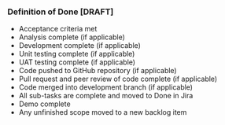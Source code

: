 ###  Definition of Done   [DRAFT]

- Acceptance criteria met
- Analysis complete (if applicable)
- Development complete (if applicable)
- Unit testing complete (if applicable)
- UAT testing complete (if applicable)
- Code pushed to GitHub repository (if applicable)
- Pull request and peer review of code complete (if applicable)
- Code merged into development branch (if applicable)
- All sub-tasks are complete and moved to Done in Jira
- Demo complete
- Any unfinished scope moved to a new backlog item
